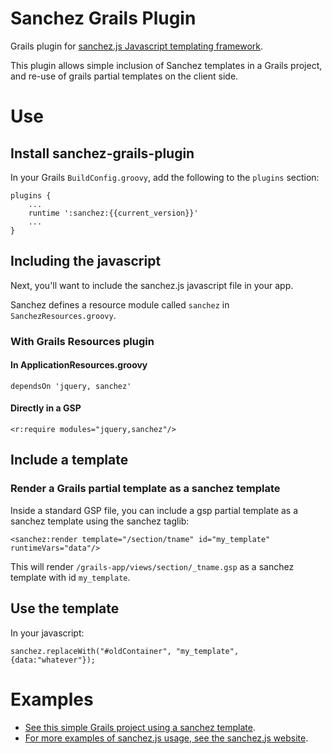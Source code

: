Sanchez Grails Plugin
=====================

Grails plugin for [sanchez.js Javascript templating framework][1].

This plugin allows simple inclusion of Sanchez templates in a Grails project, and re-use of grails partial templates on the client side.

# Use

## Install sanchez-grails-plugin

In your Grails `BuildConfig.groovy`, add the following to the `plugins` section:

	plugins {
		...
		runtime ':sanchez:{{current_version}}'
		...
	}

## Including the javascript

Next, you'll want to include the sanchez.js javascript file in your app.

Sanchez defines a resource module called `sanchez` in `SanchezResources.groovy`.

### With Grails Resources plugin

#### In ApplicationResources.groovy

	dependsOn 'jquery, sanchez'

#### Directly in a GSP

	<r:require modules="jquery,sanchez"/>

## Include a template

### Render a Grails partial template as a sanchez template

Inside a standard GSP file, you can include a gsp partial template as a sanchez template using the sanchez taglib:

	<sanchez:render template="/section/tname" id="my_template" runtimeVars="data"/>

This will render `/grails-app/views/section/_tname.gsp` as a sanchez template with id `my_template`.

## Use the template

In your javascript:

	sanchez.replaceWith("#oldContainer", "my_template", {data:"whatever"});

# Examples

* [See this simple Grails project using a sanchez template][2].
* [For more examples of sanchez.js usage, see the sanchez.js website][1].

[1]: http://alxndrsn.github.com/sanchez.js
[2]: https://github.com/alxndrsn/grails-sanchez-example/blob/master/grails-app/views/thing/list.gsp


